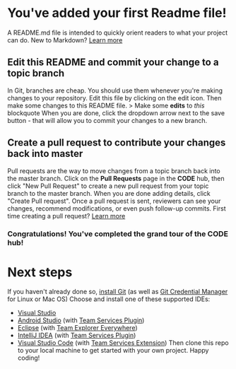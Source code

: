 # You've added your first Readme file!
A README.md file is intended to quickly orient readers to what your project can do.  New to Markdown? [Learn more](https://go.microsoft.com/fwlink/p/?LinkId=524306&amp;clcid=0x409)
## Edit this README and commit your change to a topic branch
In Git, branches are cheap.  You should use them whenever you're making changes to your repository.  Edit this file by clicking on the edit icon.
Then make some changes to this README file.
&gt; Make some **edits** to _this_ blockquote
When you are done, click the dropdown arrow next to the save button - that will allow you to commit your changes to a new branch.
## Create a pull request to contribute your changes back into master
Pull requests are the way to move changes from a topic branch back into the master branch.
Click on the **Pull Requests** page in the **CODE** hub, then click "New Pull Request" to create a new pull request from your topic branch to the master branch.
When you are done adding details, click "Create Pull request". Once a pull request is sent, reviewers can see your changes, recommend modifications, or even push follow-up commits.
First time creating a pull request?  [Learn more](https://go.microsoft.com/fwlink/?LinkId=533211&amp;clcid=0x409)
### Congratulations! You've completed the grand tour of the CODE hub!
# Next steps
If you haven't already done so, [install Git](https://git-scm.com/downloads) (as well as [Git Credential Manager](https://java.visualstudio.com/Downloads/gitcredentialmanager/Index) for Linux or Mac OS)
Choose and install one of these supported IDEs:
* [Visual Studio](https://go.microsoft.com/fwlink/?LinkId=309297&amp;clcid=0x409&amp;slcid=0x409)
* [Android Studio](https://developer.android.com/studio) (with [Team Services Plugin](https://java.visualstudio.com/Downloads/intellijplugin/Index))
* [Eclipse](https://www.eclipse.org/downloads) (with [Team Explorer Everywhere](https://java.visualstudio.com/Downloads/eclipseplugin/Index))
* [IntelliJ IDEA](https://www.jetbrains.com/idea/download) (with [Team Services Plugin](https://java.visualstudio.com/Downloads/intellijplugin/Index))
* [Visual Studio Code](https://code.visualstudio.com/Download) (with [Team Services Extension](https://java.visualstudio.com/Downloads/visualstudiocode/Index))
Then clone this repo to your local machine to get started with your own project.
Happy coding!